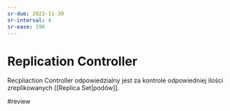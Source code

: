 ```yaml
---
sr-due: 2022-11-30
sr-interval: 4
sr-ease: 196
---
```


# Replication Controller
Recpliaction Controller odpowiedzialny jest za kontrole odpowiedniej ilości zreplikowanych [[Replica Set|podów]].

#review 